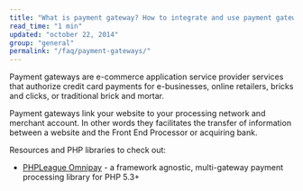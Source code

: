 ```yaml
---
title: "What is payment gateway? How to integrate and use payment gateways in PHP?"
read_time: "1 min"
updated: "october 22, 2014"
group: "general"
permalink: "/faq/payment-gateways/"
---
```


Payment gateways are e-commerce application service provider services that authorize credit card payments for e-businesses, online retailers, bricks and clicks, or traditional brick and mortar.

Payment gateways link your website to your processing network and merchant account. In other words they facilitates the transfer of information between a website and the Front End Processor or acquiring bank.

Resources and PHP libraries to check out:

* [PHPLeague Omnipay](https://github.com/thephpleague/omnipay) - a framework agnostic, multi-gateway payment processing library for PHP 5.3+

